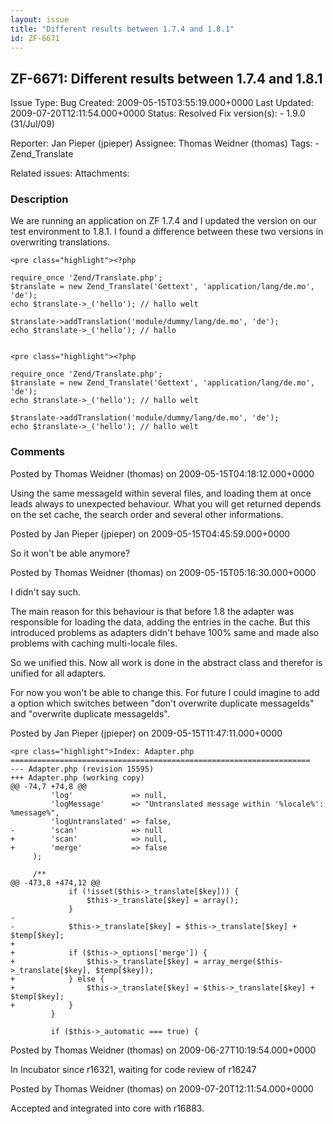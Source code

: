 ```yaml
---
layout: issue
title: "Different results between 1.7.4 and 1.8.1"
id: ZF-6671
---
```


ZF-6671: Different results between 1.7.4 and 1.8.1
--------------------------------------------------

 Issue Type: Bug Created: 2009-05-15T03:55:19.000+0000 Last Updated: 2009-07-20T12:11:54.000+0000 Status: Resolved Fix version(s): - 1.9.0 (31/Jul/09)
 
 Reporter:  Jan Pieper (jpieper)  Assignee:  Thomas Weidner (thomas)  Tags: - Zend\_Translate
 
 Related issues: 
 Attachments: 
### Description

We are running an application on ZF 1.7.4 and I updated the version on our test environment to 1.8.1. I found a difference between these two versions in overwriting translations.

 
    <pre class="highlight"><?php
    
    require_once 'Zend/Translate.php';
    $translate = new Zend_Translate('Gettext', 'application/lang/de.mo', 'de');
    echo $translate->_('hello'); // hallo welt
    
    $translate->addTranslation('module/dummy/lang/de.mo', 'de');
    echo $translate->_('hello'); // hallo 

 
    <pre class="highlight"><?php
    
    require_once 'Zend/Translate.php';
    $translate = new Zend_Translate('Gettext', 'application/lang/de.mo', 'de');
    echo $translate->_('hello'); // hallo welt
    
    $translate->addTranslation('module/dummy/lang/de.mo', 'de');
    echo $translate->_('hello'); // hallo welt

 

 

### Comments

Posted by Thomas Weidner (thomas) on 2009-05-15T04:18:12.000+0000

Using the same messageId within several files, and loading them at once leads always to unexpected behaviour. What you will get returned depends on the set cache, the search order and several other informations.

 

 

Posted by Jan Pieper (jpieper) on 2009-05-15T04:45:59.000+0000

So it won't be able anymore?

 

 

Posted by Thomas Weidner (thomas) on 2009-05-15T05:16:30.000+0000

I didn't say such.

The main reason for this behaviour is that before 1.8 the adapter was responsible for loading the data, adding the entries in the cache. But this introduced problems as adapters didn't behave 100% same and made also problems with caching multi-locale files.

So we unified this. Now all work is done in the abstract class and therefor is unified for all adapters.

For now you won't be able to change this. For future I could imagine to add a option which switches between "don't overwrite duplicate messageIds" and "overwrite duplicate messageIds".

 

 

Posted by Jan Pieper (jpieper) on 2009-05-15T11:47:11.000+0000

 
    <pre class="highlight">Index: Adapter.php
    ===================================================================
    --- Adapter.php (revision 15595)
    +++ Adapter.php (working copy)
    @@ -74,7 +74,8 @@
             'log'             => null,
             'logMessage'      => "Untranslated message within '%locale%': %message%",
             'logUntranslated' => false,
    -        'scan'            => null
    +        'scan'            => null,
    +        'merge'           => false
         );
     
         /**
    @@ -473,8 +474,12 @@
                 if (!isset($this->_translate[$key])) {
                     $this->_translate[$key] = array();
                 }
    -
    -            $this->_translate[$key] = $this->_translate[$key] + $temp[$key];
    +            
    +            if ($this->_options['merge']) {
    +                $this->_translate[$key] = array_merge($this->_translate[$key], $temp[$key]);
    +            } else {
    +                $this->_translate[$key] = $this->_translate[$key] + $temp[$key];
    +            }
             }
     
             if ($this->_automatic === true) {

 

 

Posted by Thomas Weidner (thomas) on 2009-06-27T10:19:54.000+0000

In Incubator since r16321, waiting for code review of r16247

 

 

Posted by Thomas Weidner (thomas) on 2009-07-20T12:11:54.000+0000

Accepted and integrated into core with r16883.

 

 